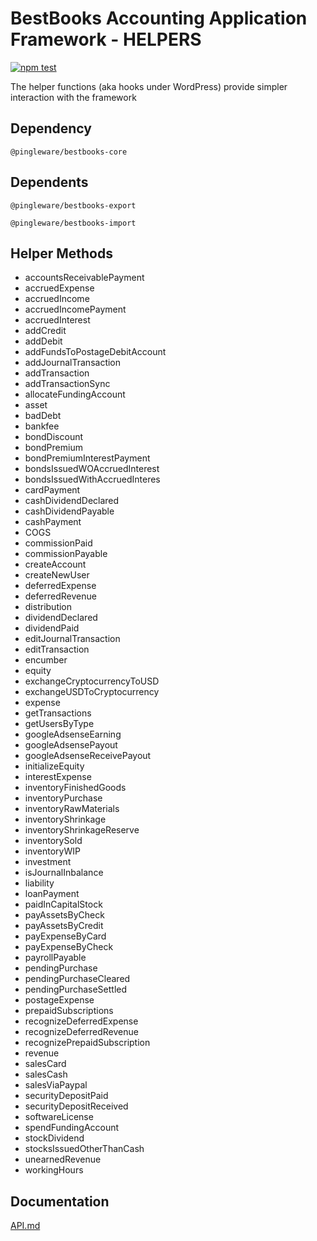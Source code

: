# BestBooks Accounting Application Framework - HELPERS

[![npm test](https://github.com/pingleware/bestbooks-helpers/actions/workflows/npm-test.yml/badge.svg)](https://github.com/pingleware/bestbooks-helpers/actions/workflows/npm-test.yml)

The helper functions (aka hooks under WordPress) provide simpler interaction with the framework

## Dependency

    @pingleware/bestbooks-core

## Dependents

    @pingleware/bestbooks-export

    @pingleware/bestbooks-import

## Helper Methods

* accountsReceivablePayment
* accruedExpense
* accruedIncome
* accruedIncomePayment
* accruedInterest
* addCredit
* addDebit
* addFundsToPostageDebitAccount
* addJournalTransaction
* addTransaction
* addTransactionSync
* allocateFundingAccount
* asset
* badDebt
* bankfee
* bondDiscount
* bondPremium
* bondPremiumInterestPayment
* bondsIssuedWOAccruedInterest
* bondsIssuedWithAccruedInteres
* cardPayment
* cashDividendDeclared
* cashDividendPayable
* cashPayment
* COGS
* commissionPaid
* commissionPayable
* createAccount
* createNewUser
* deferredExpense
* deferredRevenue
* distribution
* dividendDeclared
* dividendPaid
* editJournalTransaction
* editTransaction
* encumber
* equity
* exchangeCryptocurrencyToUSD
* exchangeUSDToCryptocurrency
* expense
* getTransactions
* getUsersByType
* googleAdsenseEarning
* googleAdsensePayout
* googleAdsenseReceivePayout
* initializeEquity
* interestExpense
* inventoryFinishedGoods
* inventoryPurchase
* inventoryRawMaterials
* inventoryShrinkage
* inventoryShrinkageReserve
* inventorySold
* inventoryWIP
* investment
* isJournalInbalance
* liability
* loanPayment
* paidInCapitalStock
* payAssetsByCheck
* payAssetsByCredit
* payExpenseByCard
* payExpenseByCheck
* payrollPayable
* pendingPurchase
* pendingPurchaseCleared
* pendingPurchaseSettled
* postageExpense
* prepaidSubscriptions
* recognizeDeferredExpense
* recognizeDeferredRevenue
* recognizePrepaidSubscription
* revenue
* salesCard
* salesCash
* salesViaPaypal
* securityDepositPaid
* securityDepositReceived
* softwareLicense
* spendFundingAccount
* stockDividend
* stocksIssuedOtherThanCash
* unearnedRevenue
* workingHours

## Documentation
[API.md](https://github.com/pingleware/bestbooks-helpers/blob/master/API.md)